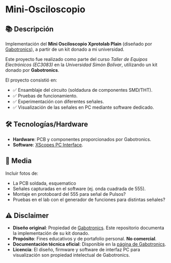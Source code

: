 # Mini-Osciloscopio

## 📚 Descripción
Implementación del **Mini Osciloscopio Xprotolab Plain** (diseñado por [Gabotronics](https://www.gabotronics.com/categories/products/xprotolab-plain.html)), a partir de un kit donado a mi universidad.  

Este proyecto fue realizado como parte del curso *Taller de Equipos Electrónicos (EC3083)* en la *Universidad Simón Bolívar*, utilizando un kit donado por **Gabotronics**. 

El proyecto consistió en:  
- ✅ Ensamblaje del circuito (soldadura de componentes SMD/THT).  
- ✅ Pruebas de funcionamiento.  
- ✅ Experimentación con diferentes señales.
- ✅ Visualización de las señales en PC mediante software dedicado.

## 🛠️ Tecnologías/Hardware
- **Hardware**: PCB y componentes proporcionados por Gabotronics.  
- **Software**: [XScopes PC Interface](https://www.gabotronics.com/product-info/xprotolab-pc-interface.html).  

## 📸 Media
Incluir fotos de:  
- La PCB soldada, esquematico 
- Señales capturadas en el software (ej. onda cuadrada de 555).  
- Montaje en protoboard del 555 para señal de Pulsos?
- Pruebas en el lab con el generador de funciones para distintas señales?

## ⚠️ Disclaimer  
- **Diseño original**: Propiedad de [Gabotronics](https://www.gabotronics.com/). Este repositorio 
documenta la implementación de su kit donado. 
- **Propósito**: Fines educativos y de portafolio personal. **No comercial**.   
- **Documentación técnica oficial**: Disponible en la [página de Gabotronics](https://www.gabotronics.com/categories/products/xprotolab-plain.html).
- **Licencia**: El diseño, firmware y software de interfaz PC para visualización son propiedad intelectual de Gabotronics. 